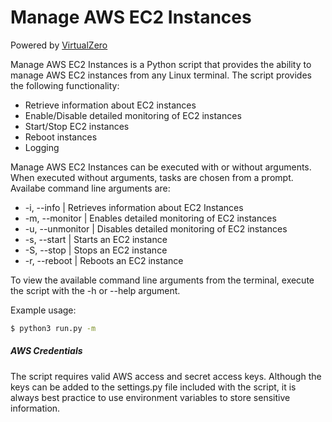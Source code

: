 # Manage AWS EC2 Instances
Powered by [VirtualZero](https://virtualzero.net)

Manage AWS EC2 Instances is a Python script that provides the ability to manage AWS EC2 instances from any Linux terminal. The script provides the following functionality:

  - Retrieve information about EC2 instances
  - Enable/Disable detailed monitoring of EC2 instances
  - Start/Stop EC2 instances
  - Reboot instances
  - Logging

Manage AWS EC2 Instances can be executed with or without arguments. When executed without arguments, tasks are chosen from a prompt. Availabe command line arguments are:

  - -i, --info | Retrieves information about EC2 Instances
  - -m, --monitor | Enables detailed monitoring of EC2 instances
  - -u, --unmonitor | Disables detailed monitoring of EC2 instances
  - -s, --start | Starts an EC2 instance
  - -S, --stop | Stops an EC2 instance
  - -r, --reboot | Reboots an EC2 instance

To view the available command line arguments from the terminal, execute the script with the -h or --help argument.

Example usage:
```sh
$ python3 run.py -m
```

##### AWS Credentials
The script requires valid AWS access and secret access keys. Although the keys can be added to the settings.py file included with the script, it is always best practice to use environment variables to store sensitive information.
